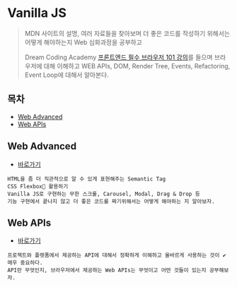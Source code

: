 # Vanilla JS

> MDN 사이트의 설명, 여러 자료들을 찾아보며 더 좋은 코드를 작성하기 위해서는 어떻게 해야하는지 Web 심화과정을 공부하고
>
> Dream Coding Academy [프론트엔드 필수 브라우저 101 강의](https://academy.dream-coding.com/courses/take/browser101)를 들으며 브라우저에 대해 이해하고 WEB APIs, DOM, Render Tree, Events, Refactoring, Event Loop에 대해서 알아본다.

## 목차

* [Web Advanced](#web-advanced)
* [Web APIs](#web-apis)

## Web Advanced

* [바로가기](./web-advanced)

```
HTML을 좀 더 직관적으로 알 수 있게 표현해주는 Semantic Tag 
CSS Flexbox🐸 활용하기
Vanilla JS로 구현하는 무한 스크롤, Carousel, Modal, Drag & Drop 등 
기능 구현에서 끝나지 않고 더 좋은 코드를 짜기위해서는 어떻게 해야하는 지 알아보자.
```

## Web APIs

* [바로가기](./web-apis)

```
프로젝트와 플렛폼에서 제공하는 API에 대해서 정확하게 이해하고 올바르게 사용하는 것이 ✔️매우 중요하다.
API란 무엇인지, 브라우저에서 제공하는 Web APIs는 무엇이고 어떤 것들이 있는지 공부해보자.
```

